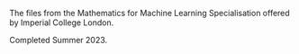 The files from the Mathematics for Machine Learning Specialisation offered by Imperial College London. 

Completed Summer 2023.
